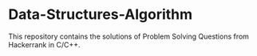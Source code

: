 # Data-Structures-Algorithm
This repository contains the solutions of Problem Solving Questions from Hackerrank in C/C++.  
